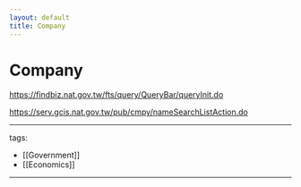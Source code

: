 ```yaml
---
layout: default
title: Company
---
```


# Company

https://findbiz.nat.gov.tw/fts/query/QueryBar/queryInit.do

https://serv.gcis.nat.gov.tw/pub/cmpy/nameSearchListAction.do

---
tags:
  - [[Government]]
  - [[Economics]]
  
---